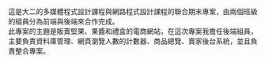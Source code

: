 這是大二的多媒體程式設計課程與網路程式設計課程的聯合期末專案，由兩個班級的組員分為前端與後端來合作完成。<br>
此專案的主題是販賣堅果、果醬和禮盒的電商網站，在這次專案我擔任後端組員，主要負責資料庫管理、網頁瀏覽人數的計數器、商品總覽、賣家後台系統，並且負責整合專案。
